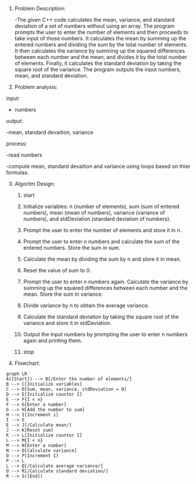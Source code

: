1. Problem Description:

    -The given C++ code calculates the mean, variance, and standard deviation of a set of numbers without using an array. The program prompts the user to enter the 
   number of elements and then proceeds to take input of those numbers. It calculates the mean by summing up the entered numbers and dividing the sum by the total 
   number of elements. It then calculates the variance by summing up the squared differences between each number and the mean, and divides it by the total number of 
   elements. Finally, it calculates the standard deviation by taking the square root of the variance. The program outputs the input numbers, mean, and standard 
   deviation.

2. Problem analysis:

input:

   - numbers

output:

   -mean, standard devaition, variance

process:

   -read numbers
        
   -compute mean, standard devaition and variance using loops based on thier formulas.


3. Algoritm Design:

     1. start
     2. Initialize variables: n (number of elements), sum (sum of entered numbers), mean (mean of numbers), variance (variance of numbers), and stdDeviation (standard deviation of numbers).

     3. Prompt the user to enter the number of elements and store it in n.
     4. Prompt the user to enter n numbers and calculate the sum of the entered numbers. Store the sum in sum.
 
     5. Calculate the mean by dividing the sum by n and store it in mean.
     6. Reset the value of sum to 0.

     7. Prompt the user to enter n numbers again. Calculate the variance by summing up the squared differences between each number and the mean. Store the sum in variance.

     8. Divide variance by n to obtain the average variance.

     9. Calculate the standard deviation by taking the square root of the variance and store it in stdDeviation.

    10. Output the input numbers by prompting the user to enter n numbers again and printing them.
    11. stop


4. Flowchart:

 ```mermaid 
graph LR
A([Start]) --> B[/Enter the number of elements/]
B --> C[Initialize variables]
C --> D[Sum, mean, variance, stdDeviation = 0]
D --> E[Initialize counter I]
E --> F{I < n}
F --> G[Enter a number]
G --> H[Add the number to sum]
H --> I[Increment i]
I --> E
E --> J[/Calculate mean/]
J --> K[Reset sum]
K --> L[Initialize counter I]
L --> M{I < n}
M --> N[Enter a number]
N --> O[Calculate variance]
O --> P[Increment I]
P --> L
L --> Q[/Calculate average variance/]
Q --> R[/Calculate standard deviation/]
R --> S([End])
```

















   








